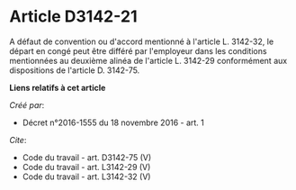 # Article D3142-21

A défaut de convention ou d'accord mentionné à l'article L. 3142-32, le départ en congé peut être différé par l'employeur
dans les conditions mentionnées au deuxième alinéa de l'article L. 3142-29 conformément aux dispositions de l'article D.
3142-75.

**Liens relatifs à cet article**

_Créé par_:

  - Décret n°2016-1555 du 18 novembre 2016 - art. 1

_Cite_:

  - Code du travail - art. D3142-75 (V)
  - Code du travail - art. L3142-29 (V)
  - Code du travail - art. L3142-32 (V)
